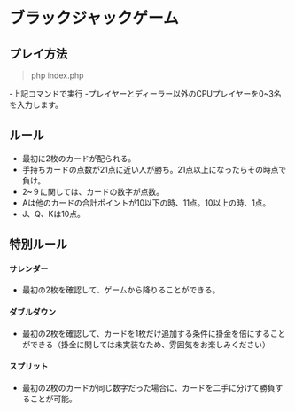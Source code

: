 # ブラックジャックゲーム

## プレイ方法

> php index.php

-上記コマンドで実行
-プレイヤーとディーラー以外のCPUプレイヤーを0~3名を入力します。

## ルール
- 最初に2枚のカードが配られる。
- 手持ちカードの点数が21点に近い人が勝ち。21点以上になったらその時点で負け。
- 2~９に関しては、カードの数字が点数。
- Aは他のカードの合計ポイントが10以下の時、11点。10以上の時、1点。
- J、Q、Kは10点。

## 特別ルール
#### サレンダー
- 最初の2枚を確認して、ゲームから降りることができる。

#### ダブルダウン
- 最初の2枚を確認して、カードを1枚だけ追加する条件に掛金を倍にすることができる（掛金に関しては未実装なため、雰囲気をお楽しみください）

#### スプリット
- 最初の2枚のカードが同じ数字だった場合に、カードを二手に分けて勝負することが可能。
